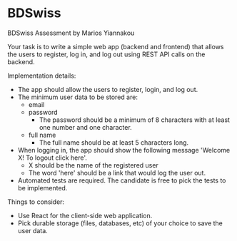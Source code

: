 # BDSwiss
BDSwiss Assessment by Marios Yiannakou

Your task is to write a simple web app (backend and frontend) that allows the users to register, log in, and log out using REST API calls on the backend.

Implementation details:

- The app should allow the users to register, login, and log out.
- The minimum user data to be stored are:
  - email
  - password
    -  The password should be a minimum of 8 characters with at least one number and one character.
  - full name
    -  The full name should be at least 5 characters long.
- When logging in, the app should show the following message 'Welcome X! To logout click here'.
  - X should be the name of the registered user
  - The word 'here' should be a link that would log the user out.
- Automated tests are required. The candidate is free to pick the tests to be implemented.

Things to consider:
- Use React for the client-side web application.
- Pick durable storage (files, databases, etc) of your choice to save the user data.
